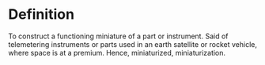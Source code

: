 # Definition

To construct a functioning miniature of a part or instrument. Said of
telemetering instruments or parts used in an earth satellite or rocket
vehicle, where space is at a premium. Hence, miniaturized,
miniaturization.
